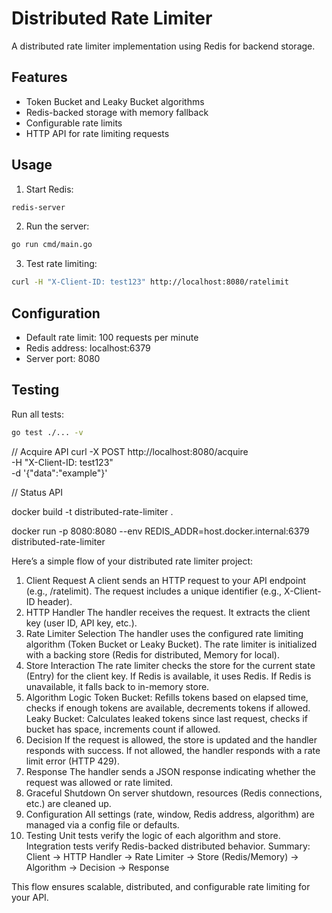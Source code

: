 # Distributed Rate Limiter

A distributed rate limiter implementation using Redis for backend storage.

## Features
- Token Bucket and Leaky Bucket algorithms
- Redis-backed storage with memory fallback
- Configurable rate limits
- HTTP API for rate limiting requests

## Usage

1. Start Redis:
```bash
redis-server
```

2. Run the server:
```bash
go run cmd/main.go
```

3. Test rate limiting:
```bash
curl -H "X-Client-ID: test123" http://localhost:8080/ratelimit
```

## Configuration
- Default rate limit: 100 requests per minute
- Redis address: localhost:6379
- Server port: 8080

## Testing
Run all tests:
```bash
go test ./... -v
```

// Acquire API
curl -X POST http://localhost:8080/acquire \
     -H "X-Client-ID: test123" \
     -d '{"data":"example"}'

// Status API





docker build -t distributed-rate-limiter .

docker run -p 8080:8080 --env REDIS_ADDR=host.docker.internal:6379 distributed-rate-limiter


Here’s a simple flow of your distributed rate limiter project:

1. Client Request
A client sends an HTTP request to your API endpoint (e.g., /ratelimit).
The request includes a unique identifier (e.g., X-Client-ID header).
2. HTTP Handler
The handler receives the request.
It extracts the client key (user ID, API key, etc.).
3. Rate Limiter Selection
The handler uses the configured rate limiting algorithm (Token Bucket or Leaky Bucket).
The rate limiter is initialized with a backing store (Redis for distributed, Memory for local).
4. Store Interaction
The rate limiter checks the store for the current state (Entry) for the client key.
If Redis is available, it uses Redis.
If Redis is unavailable, it falls back to in-memory store.
5. Algorithm Logic
Token Bucket: Refills tokens based on elapsed time, checks if enough tokens are available, decrements tokens if allowed.
Leaky Bucket: Calculates leaked tokens since last request, checks if bucket has space, increments count if allowed.
6. Decision
If the request is allowed, the store is updated and the handler responds with success.
If not allowed, the handler responds with a rate limit error (HTTP 429).
7. Response
The handler sends a JSON response indicating whether the request was allowed or rate limited.
8. Graceful Shutdown
On server shutdown, resources (Redis connections, etc.) are cleaned up.
9. Configuration
All settings (rate, window, Redis address, algorithm) are managed via a config file or defaults.
10. Testing
Unit tests verify the logic of each algorithm and store.
Integration tests verify Redis-backed distributed behavior.
Summary:
Client → HTTP Handler → Rate Limiter → Store (Redis/Memory) → Algorithm → Decision → Response

This flow ensures scalable, distributed, and configurable rate limiting for your API.